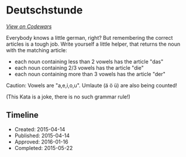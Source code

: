 # Deutschstunde
[*View on Codewars*](https://www.codewars.com/kata/deutschstunde)

Everybody knows a little german, right? But remembering the correct articles is a tough job. Write yourself a little helper, that returns the noun with the matching article:

- each noun containing less than 2 vowels has the article "das"
- each noun containing 2/3 vowels has the article "die"
- each noun containing more than 3 vowels has the article "der"

Caution: Vowels are "a,e,i,o,u". Umlaute (ä ö ü) are also being counted!

(This Kata is a joke, there is no such grammar rule!)

## Timeline
- Created: 2015-04-14
- Published: 2015-04-14
- Approved: 2016-01-16
- Completed: 2015-05-22